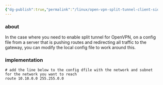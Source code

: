 ```yaml
---
{"dg-publish":true,"permalink":"/linux/open-vpn-split-tunnel-client-side/","tags":["public","vpn"],"noteIcon":"1","created":"2023-08-15T14:20:47.000+02:00","updated":"2023-06-09T18:21:30.000+02:00"}
---
```




### about
In the case where you need to enable split tunnel for OpenVPN, on a config file from a server that is pushing routes and redirecting all traffic to the gateway, you can modify the local config file to work around this.

### implementation


```
# add the line below to the config dfile with the network and subnet for the network you want to reach
route 10.10.0.0 255.255.0.0

```
